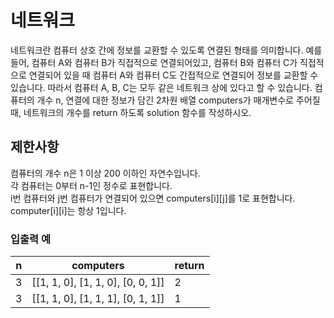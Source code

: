 # 네트워크
네트워크란 컴퓨터 상호 간에 정보를 교환할 수 있도록 연결된 형태를 의미합니다. 예를 들어, 컴퓨터 A와 컴퓨터 B가 직접적으로 연결되어있고, 컴퓨터 B와 컴퓨터 C가 직접적으로 연결되어 있을 때 컴퓨터 A와 컴퓨터 C도 간접적으로 연결되어 정보를 교환할 수 있습니다. 따라서 컴퓨터 A, B, C는 모두 같은 네트워크 상에 있다고 할 수 있습니다.
컴퓨터의 개수 n, 연결에 대한 정보가 담긴 2차원 배열 computers가 매개변수로 주어질 때, 네트워크의 개수를 return 하도록 solution 함수를 작성하시오.
## 제한사항  
컴퓨터의 개수 n은 1 이상 200 이하인 자연수입니다.  
각 컴퓨터는 0부터 n-1인 정수로 표현합니다.  
i번 컴퓨터와 j번 컴퓨터가 연결되어 있으면 computers[i][j]를 1로 표현합니다.  
computer[i][i]는 항상 1입니다.  
### 입출력 예
n|computers|return
--|--|--
3|[[1, 1, 0], [1, 1, 0], [0, 0, 1]]	|2
3|[[1, 1, 0], [1, 1, 1], [0, 1, 1]]	|1
